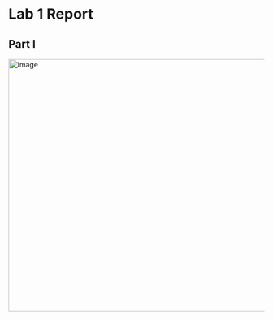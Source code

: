 # Lab 1 Report

## Part I

<img width="672" height="497" alt="image" src="https://github.com/user-attachments/assets/4e8c4d58-e774-457a-a089-250d0a2c3bda" />
